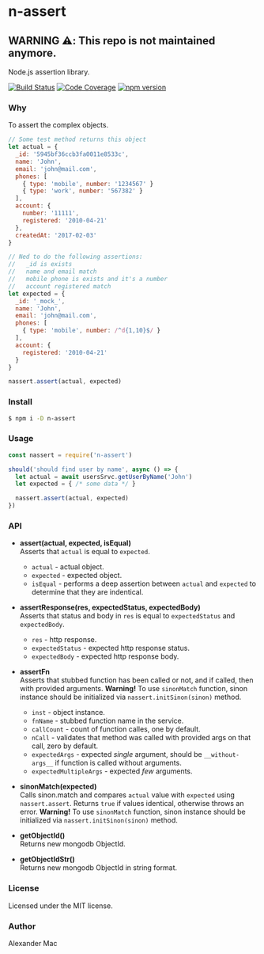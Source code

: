# n-assert

## WARNING :warning:: This repo is not maintained anymore.

Node.js assertion library.

[![Build Status](https://github.com/AlexanderMac/n-assert/workflows/CI/badge.svg)](https://github.com/AlexanderMac/express-starter/actions?query=workflow%3ACI)
[![Code Coverage](https://codecov.io/gh/AlexanderMac/n-assert/branch/master/graph/badge.svg)](https://codecov.io/gh/AlexanderMac/n-assert)
[![npm version](https://badge.fury.io/js/n-assert.svg)](https://badge.fury.io/js/n-assert)

### Why
To assert the complex objects.

```js
// Some test method returns this object
let actual = {
  _id: '5945bf36ccb3fa0011e8533c',
  name: 'John',
  email: 'john@mail.com',
  phones: [
    { type: 'mobile', number: '1234567' }
    { type: 'work', number: '567382' }
  ],
  account: {
    number: '11111',
    registered: '2010-04-21'
  },
  createdAt: '2017-02-03'
}

// Ned to do the following assertions:
//   _id is exists
//   name and email match
//   mobile phone is exists and it's a number
//   account registered match
let expected = {
  _id: '_mock_',
  name: 'John',
  email: 'john@mail.com',
  phones: [
    { type: 'mobile', number: /^d{1,10}$/ }
  ],
  account: {
    registered: '2010-04-21'
  }
}

nassert.assert(actual, expected)
```

### Install
```bash
$ npm i -D n-assert
```

### Usage
```js
const nassert = require('n-assert')

should('should find user by name', async () => {
  let actual = await usersSrvc.getUserByName('John')
  let expected = { /* some data */ }

  nassert.assert(actual, expected)
})
```

### API
- **assert(actual, expected, isEqual)**<br>
Asserts that `actual` is equal to `expected`.

  - `actual` - actual object.
  - `expected` - expected object.
  - `isEqual` - performs a deep assertion between `actual` and `expected` to determine that they are indentical. 

- **assertResponse(res, expectedStatus, expectedBody)**<br>
Asserts that status and body in `res` is equal to `expectedStatus` and `expectedBody`.

  - `res` - http response.
  - `expectedStatus` - expected http response status.
  - `expectedBody` - expected http response body.

- **assertFn**<br>
Asserts that stubbed function has been called or not, and if called, then with provided arguments. **Warning!** To use `sinonMatch` function, sinon instance should be initialized via `nassert.initSinon(sinon)` method.

  - `inst` - object instance.
  - `fnName` - stubbed function name in the service.
  - `callCount` - count of function calles, one by default.
  - `nCall` - validates that method was called with provided args on that call, zero by default.
  - `expectedArgs` - expected _single_ argument, should be `__without-args__` if function is called without arguments.
  - `expectedMultipleArgs` - expected _few_ arguments.

- **sinonMatch(expected)**<br>
Calls sinon.match and compares `actual` value with `expected` using `nassert.assert`. Returns `true` if values identical, otherwise throws an error. **Warning!** To use `sinonMatch` function, sinon instance should be initialized via `nassert.initSinon(sinon)` method.

- **getObjectId()**<br>
Returns new mongodb ObjectId.

- **getObjectIdStr()**<br>
Returns new mongodb ObjectId in string format.

### License
Licensed under the MIT license.

### Author
Alexander Mac
